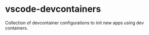 # vscode-devcontainers
Collection of devcontainer configurations to init new apps using dev containers.
